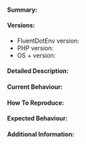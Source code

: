 #### Summary:

<!-- Please provide a quick summary of the issue here -->



#### Versions:

- FluentDotEnv version:
- PHP version:
- OS + version:



#### Detailed Description:

<!-- Please provide a detailed description of the issue here, if needed -->



#### Current Behaviour:

<!-- Please explain the current behaviour here -->



#### How To Reproduce:

<!-- Please list steps to reproduce the issue here if possible -->
<!-- This will greatly help in diagnosing the issue -->
<!-- Include details about any relevant factors -->



#### Expected Behaviour:

<!-- Please explain the behaviour you would expect here -->



#### Additional Information:

<!-- Please add any extra information that you might think is relevant -->
